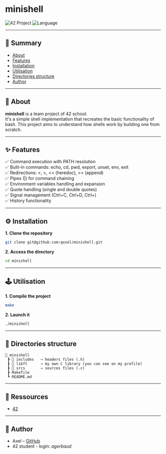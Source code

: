 # minishell
![42 Project](https://img.shields.io/badge/42-Project-blue)
![Language](https://img.shields.io/badge/C-0E7FC0?logo=c)

---

## 📌 Summary
- [About](#about)
- [Features](#features)
- [Installation](#installation)
- [Utilisation](#utilisation)
- [Directories structure](#directories-structure)
- [Author](#author)

---

<a id="about"></a>
## 📖 About

**minishell** is a team project of 42 school.  
It's a simple shell implementation that recreates the basic functionality of bash. This project aims to understand how shells work by building one from scratch.

---

<a id="features"></a>
## ✨ Features

✅ Command execution with PATH resolution  
✅ Built-in commands: echo, cd, pwd, export, unset, env, exit  
✅ Redirections: <, >, << (heredoc), >> (append)  
✅ Pipes (|) for command chaining  
✅ Environment variables handling and expansion  
✅ Quote handling (single and double quotes)  
✅ Signal management (Ctrl+C, Ctrl+D, Ctrl+)  
✅ History functionality

---

<a id="installation"></a>
## ⚙️ Installation

**1. Clone the repository**

```bash
git clone git@github.com:qxxel/minishell.git
```

**2. Access the directory**

```bash
cd minishell
```

---

<a id="utilisation"></a>
## 🕹️ Utilisation

**1. Compile the project**

```bash
make
```

**2. Launch it**

```bash
./minishell
```

---

<a id="directories-structure"></a>
## 📂 Directories structure

```plaintext
📂 minishell
 ┣ 📂 includes   → headers files (.h)
 ┣ 📂 libft      → my own C library (you can see on my profile)
 ┣ 📂 srcs       → sources files (.c)
 ┣ Makefile
 ┗ README.md
```

---

<a id="ressources"></a>
## 🔗 Ressources

* [42](42.fr)

---

<a id="author"></a>
## 👤 Author

* Axel – [GitHub](https://github.com/qxxel)
* 42 student - login: *agerbaud*